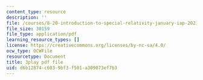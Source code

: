 ```yaml
---
content_type: resource
description: ''
file: /courses/8-20-introduction-to-special-relativity-january-iap-2021/d6b12874c6039bf3f501a309073ef7b3_lRSMmxJeaKA.pdf
file_size: 30159
file_type: application/pdf
learning_resource_types: []
license: https://creativecommons.org/licenses/by-nc-sa/4.0/
ocw_type: OCWFile
resourcetype: Document
title: 3play pdf file
uid: d6b12874-c603-9bf3-f501-a309073ef7b3
---
```

